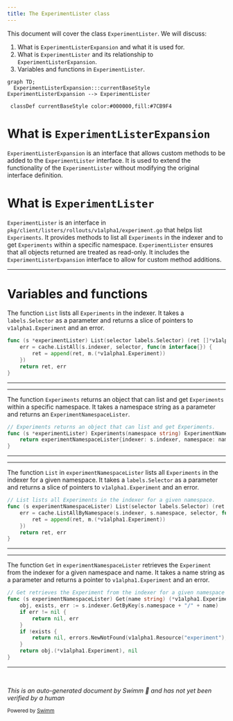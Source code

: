 ```yaml
---
title: The ExperimentLister class
---
```

This document will cover the class `ExperimentLister`. We will discuss:

1. What is `ExperimentListerExpansion` and what it is used for.
2. What is `ExperimentLister` and its relationship to `ExperimentListerExpansion`.
3. Variables and functions in `ExperimentLister`.

```mermaid
graph TD;
  ExperimentListerExpansion:::currentBaseStyle
ExperimentListerExpansion --> ExperimentLister

 classDef currentBaseStyle color:#000000,fill:#7CB9F4
```

# What is `ExperimentListerExpansion`

`ExperimentListerExpansion` is an interface that allows custom methods to be added to the `ExperimentLister` interface. It is used to extend the functionality of the `ExperimentLister` without modifying the original interface definition.

# What is `ExperimentLister`

`ExperimentLister` is an interface in `pkg/client/listers/rollouts/v1alpha1/experiment.go` that helps list `Experiments`. It provides methods to list all `Experiments` in the indexer and to get `Experiments` within a specific namespace. `ExperimentLister` ensures that all objects returned are treated as read-only. It includes the `ExperimentListerExpansion` interface to allow for custom method additions.

<SwmSnippet path="/pkg/client/listers/rollouts/v1alpha1/experiment.go" line="50" repo-id="Z2l0aHViJTNBJTNBaW50dWl0LWFyZ28tcm9sbG91dHMtZGVtbyUzQSUzQVN3aW1tLURlbW8=">

---

# Variables and functions

The function `List` lists all `Experiments` in the indexer. It takes a `labels.Selector` as a parameter and returns a slice of pointers to `v1alpha1.Experiment` and an error.

```go
func (s *experimentLister) List(selector labels.Selector) (ret []*v1alpha1.Experiment, err error) {
	err = cache.ListAll(s.indexer, selector, func(m interface{}) {
		ret = append(ret, m.(*v1alpha1.Experiment))
	})
	return ret, err
}
```

---

</SwmSnippet>

<SwmSnippet path="/pkg/client/listers/rollouts/v1alpha1/experiment.go" line="57" repo-id="Z2l0aHViJTNBJTNBaW50dWl0LWFyZ28tcm9sbG91dHMtZGVtbyUzQSUzQVN3aW1tLURlbW8=">

---

The function `Experiments` returns an object that can list and get `Experiments` within a specific namespace. It takes a namespace string as a parameter and returns an `ExperimentNamespaceLister`.

```go
// Experiments returns an object that can list and get Experiments.
func (s *experimentLister) Experiments(namespace string) ExperimentNamespaceLister {
	return experimentNamespaceLister{indexer: s.indexer, namespace: namespace}
}
```

---

</SwmSnippet>

<SwmSnippet path="/pkg/client/listers/rollouts/v1alpha1/experiment.go" line="81" repo-id="Z2l0aHViJTNBJTNBaW50dWl0LWFyZ28tcm9sbG91dHMtZGVtbyUzQSUzQVN3aW1tLURlbW8=">

---

The function `List` in `experimentNamespaceLister` lists all `Experiments` in the indexer for a given namespace. It takes a `labels.Selector` as a parameter and returns a slice of pointers to `v1alpha1.Experiment` and an error.

```go
// List lists all Experiments in the indexer for a given namespace.
func (s experimentNamespaceLister) List(selector labels.Selector) (ret []*v1alpha1.Experiment, err error) {
	err = cache.ListAllByNamespace(s.indexer, s.namespace, selector, func(m interface{}) {
		ret = append(ret, m.(*v1alpha1.Experiment))
	})
	return ret, err
}
```

---

</SwmSnippet>

<SwmSnippet path="/pkg/client/listers/rollouts/v1alpha1/experiment.go" line="89" repo-id="Z2l0aHViJTNBJTNBaW50dWl0LWFyZ28tcm9sbG91dHMtZGVtbyUzQSUzQVN3aW1tLURlbW8=">

---

The function `Get` in `experimentNamespaceLister` retrieves the `Experiment` from the indexer for a given namespace and name. It takes a name string as a parameter and returns a pointer to `v1alpha1.Experiment` and an error.

```go
// Get retrieves the Experiment from the indexer for a given namespace and name.
func (s experimentNamespaceLister) Get(name string) (*v1alpha1.Experiment, error) {
	obj, exists, err := s.indexer.GetByKey(s.namespace + "/" + name)
	if err != nil {
		return nil, err
	}
	if !exists {
		return nil, errors.NewNotFound(v1alpha1.Resource("experiment"), name)
	}
	return obj.(*v1alpha1.Experiment), nil
}
```

---

</SwmSnippet>

&nbsp;

*This is an auto-generated document by Swimm 🌊 and has not yet been verified by a human*

<SwmMeta version="3.0.0"><sup>Powered by [Swimm](https://staging.swimm.cloud/)</sup></SwmMeta>
